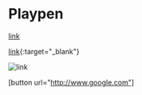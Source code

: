 # Playpen

[link](http://www.google.com/)

[link](http://www.google.com/){:target="_blank"}

![link](https://img.shields.io/badge/coverage--yellowgreen)


[button url="http://www.google.com"]
